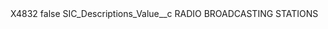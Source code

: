 <?xml version="1.0" encoding="UTF-8"?>
<CustomMetadata xmlns="http://soap.sforce.com/2006/04/metadata" xmlns:xsi="http://www.w3.org/2001/XMLSchema-instance" xmlns:xsd="http://www.w3.org/2001/XMLSchema">
    <label>X4832</label>
    <protected>false</protected>
    <values>
        <field>SIC_Descriptions_Value__c</field>
        <value xsi:type="xsd:string">RADIO BROADCASTING STATIONS</value>
    </values>
</CustomMetadata>
